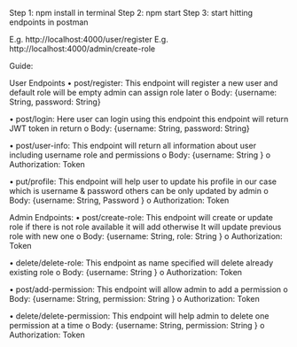 Step 1: npm install in terminal
Step 2: npm start
Step 3: start hitting endpoints in postman

E.g. http://localhost:4000/user/register
E.g. http://localhost:4000/admin/create-role

Guide:

User Endpoints
• post/register: This endpoint will register a new user and default role will be empty admin can assign role later
o Body: {username: String, password: String}

• post/login: Here user can login using this endpoint this endpoint will return JWT token in return
o Body: {username: String, password: String}

• post/user-info: This endpoint will return all information about user including username role and permissions
o Body: {username: String }
o Authorization: Token

• put/profile: This endpoint will help user to update his profile in our case which is username & password others can be only updated by admin
o Body: {username: String, Password }
o Authorization: Token

Admin Endpoints:
• post/create-role: This endpoint will create or update role if there is not role available it will add otherwise It will update previous role with new one
o Body: {username: String, role: String }
o Authorization: Token

• delete/delete-role: This endpoint as name specified will delete already existing role
o Body: {username: String }
o Authorization: Token

• post/add-permission: This endpoint will allow admin to add a permission
o Body: {username: String, permission: String }
o Authorization: Token

• delete/delete-permission: This endpoint will help admin to delete one permission at a time
o Body: {username: String, permission: String }
o Authorization: Token
